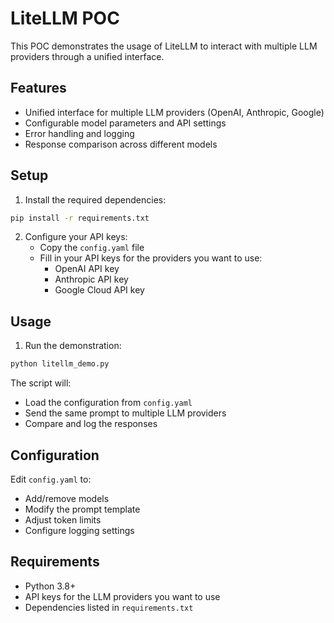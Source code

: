 # LiteLLM POC

This POC demonstrates the usage of LiteLLM to interact with multiple LLM providers through a unified interface.

## Features

- Unified interface for multiple LLM providers (OpenAI, Anthropic, Google)
- Configurable model parameters and API settings
- Error handling and logging
- Response comparison across different models

## Setup

1. Install the required dependencies:

```bash
pip install -r requirements.txt
```

2. Configure your API keys:
   - Copy the `config.yaml` file
   - Fill in your API keys for the providers you want to use:
     - OpenAI API key
     - Anthropic API key
     - Google Cloud API key

## Usage

1. Run the demonstration:

```bash
python litellm_demo.py
```

The script will:

- Load the configuration from `config.yaml`
- Send the same prompt to multiple LLM providers
- Compare and log the responses

## Configuration

Edit `config.yaml` to:

- Add/remove models
- Modify the prompt template
- Adjust token limits
- Configure logging settings

## Requirements

- Python 3.8+
- API keys for the LLM providers you want to use
- Dependencies listed in `requirements.txt`
